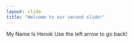 ```yaml
---
layout: slide
title: "Welcome to our second slide!"
---
```

My Name Is Henok
Use the left arrow to go back!

